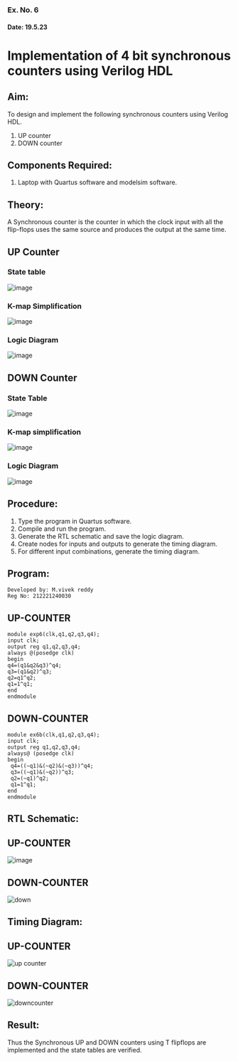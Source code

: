 ### Ex. No. 6
#### Date: 19.5.23
# Implementation of 4 bit synchronous counters using Verilog HDL
## Aim:
To design and implement the following synchronous counters using Verilog HDL.
1.	UP counter
2.	DOWN counter
## Components Required:
1.	Laptop with Quartus software and modelsim software.
## Theory:
A Synchronous counter is the counter in which the clock input with all the flip-flops uses the same source and produces the output at the same time.
## UP Counter
### State table
![image](https://github.com/rvinifa/Counter/assets/133735746/ede78598-89fd-4aeb-9d82-329e45d05f2a)

### K-map Simplification

   ![image](https://github.com/rvinifa/Counter/assets/133735746/21554263-611b-44a2-8f78-7b2220ef5a05)
   
### Logic Diagram
![image](https://github.com/rvinifa/Counter/assets/133735746/2ab715d3-f6d5-4cf6-8fda-8fa666518c0b)



## DOWN Counter
### State Table
 ![image](https://github.com/rvinifa/Counter/assets/133735746/5be9585c-11aa-47c3-beaf-0dca916750f2)

### K-map simplification
 ![image](https://github.com/rvinifa/Counter/assets/133735746/dde7bc60-3a4f-4fb7-811d-f420cb74bdef)

### Logic Diagram
 ![image](https://github.com/rvinifa/Counter/assets/133735746/64e2d7b7-1646-4ca7-bc6c-c7c10881223c)

## Procedure:
1.	Type the program in Quartus software.
2.	Compile and run the program.
3.	Generate the RTL schematic and save the logic diagram.
4.	Create nodes for inputs and outputs to generate the timing diagram.
5.	For different input combinations, generate the timing diagram.


## Program:
~~~
Developed by: M.vivek reddy
Reg No: 212221240030
~~~
## UP-COUNTER
```
module exp6(clk,q1,q2,q3,q4);
input clk;
output reg q1,q2,q3,q4;
always @(posedge clk)
begin
q4=(q1&q2&q3)^q4;
q3=(q1&q2)^q3;
q2=q1^q2;
q1=1^q1;
end
endmodule
```
## DOWN-COUNTER
```
module ex6b(clk,q1,q2,q3,q4);
input clk;
output reg q1,q2,q3,q4;
always@ (posedge clk)
begin
 q4=((~q1)&(~q2)&(~q3))^q4;
 q3=((~q1)&(~q2))^q3;
 q2=(~q1)^q2;
 q1=1^q1;
end
endmodule 
```
## RTL Schematic:
## UP-COUNTER
![image](https://github.com/Vivekreddy8360/Counter/assets/94525701/cf0684bb-e1a5-4a05-98d8-33372d028313)

## DOWN-COUNTER
![down](https://github.com/Vivekreddy8360/Counter/assets/94525701/de2c14ad-ebcc-496b-92c0-bc94a18c1902)

## Timing Diagram:
## UP-COUNTER
![up counter](https://github.com/Vivekreddy8360/Counter/assets/94525701/345376ae-2a22-41da-aa17-e0a935ddce23)
## DOWN-COUNTER
![downcounter](https://github.com/Vivekreddy8360/Counter/assets/94525701/4e0d2fed-773a-401d-9a7b-bac6ec914dab)

## Result:
Thus the Synchronous UP and DOWN counters using T flipflops are implemented and the state tables are verified.

